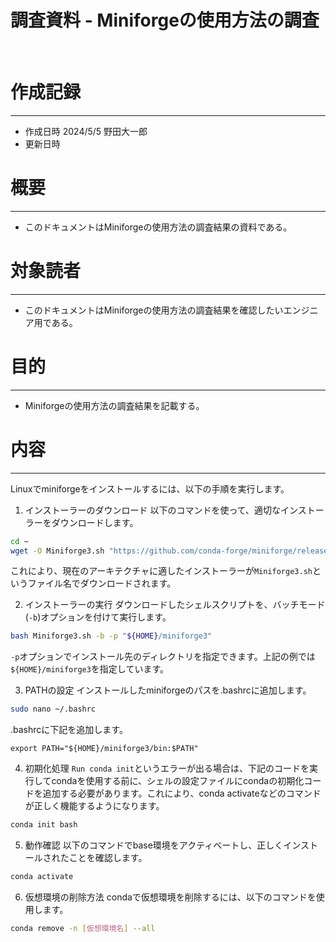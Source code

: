 # 調査資料 - Miniforgeの使用方法の調査
&nbsp;
# 作成記録
---
* 作成日時 2024/5/5 野田大一郎
* 更新日時
&nbsp;
# 概要
---
* このドキュメントはMiniforgeの使用方法の調査結果の資料である。
&nbsp;
# 対象読者
---
* このドキュメントはMiniforgeの使用方法の調査結果を確認したいエンジニア用である。
&nbsp;
# 目的
---
* Miniforgeの使用方法の調査結果を記載する。
&nbsp;

# 内容
---
Linuxでminiforgeをインストールするには、以下の手順を実行します。

1. インストーラーのダウンロード
以下のコマンドを使って、適切なインストーラーをダウンロードします。
```bash
cd ~
wget -O Miniforge3.sh "https://github.com/conda-forge/miniforge/releases/latest/download/Miniforge3-$(uname)-$(uname -m).sh"
```
これにより、現在のアーキテクチャに適したインストーラーが`Miniforge3.sh`というファイル名でダウンロードされます。

2. インストーラーの実行
ダウンロードしたシェルスクリプトを、バッチモード(`-b`)オプションを付けて実行します。
```bash 
bash Miniforge3.sh -b -p "${HOME}/miniforge3"
```
`-p`オプションでインストール先のディレクトリを指定できます。上記の例では`${HOME}/miniforge3`を指定しています。

3. PATHの設定
インストールしたminiforgeのパスを.bashrcに追加します。
```bash
sudo nano ~/.bashrc
```
.bashrcに下記を追加します。
```
export PATH="${HOME}/miniforge3/bin:$PATH"
```

4. 初期化処理
`Run conda init`というエラーが出る場合は、下記のコードを実行してcondaを使用する前に、シェルの設定ファイルにcondaの初期化コードを追加する必要があります。これにより、conda activateなどのコマンドが正しく機能するようになります。
```bash
conda init bash
```

5. 動作確認
以下のコマンドでbase環境をアクティベートし、正しくインストールされたことを確認します。
```bash
conda activate
```

6. 仮想環境の削除方法
condaで仮想環境を削除するには、以下のコマンドを使用します。
```bash
conda remove -n [仮想環境名] --all
```